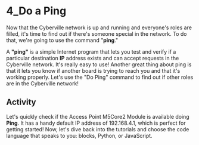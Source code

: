 # 4_Do a Ping

Now that the Cyberville network is up and running and everyone's roles are filled, it's time to find out if there's someone special in the network. To do that, we're going to use the command "__ping__."

A __"ping"__ is a simple Internet program that lets you test and verify if a particular destination __IP__ address exists and can accept requests in the Cyberville network. It's really easy to use! Another great thing about ping is that it lets you know if another board is trying to reach you and that it's working properly.
Let's use the "Do Ping" command to find out if other roles are in the Cyberville network! 

## Activity
Let's quickly check if the Access Point M5Core2 Module is available doing __Ping__. It has a handy default IP address of 192.168.4.1, which is perfect for getting started! Now, let's dive back into the tutorials and choose the code language that speaks to you: blocks, Python, or JavaScript.